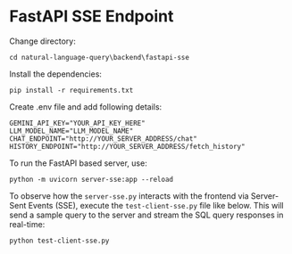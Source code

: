 # FastAPI SSE Endpoint 

Change directory:
```
cd natural-language-query\backend\fastapi-sse
```

Install the dependencies:
```
pip install -r requirements.txt
```

Create .env file and add following details:
```
GEMINI_API_KEY="YOUR_API_KEY_HERE"
LLM_MODEL_NAME="LLM_MODEL_NAME"
CHAT_ENDPOINT="http://YOUR_SERVER_ADDRESS/chat"
HISTORY_ENDPOINT="http://YOUR_SERVER_ADDRESS/fetch_history"
```

To run the FastAPI based server, use:
```
python -m uvicorn server-sse:app --reload
```

To observe how the `server-sse.py` interacts with the frontend via Server-Sent Events (SSE), execute the `test-client-sse.py` file like below. This will send a sample query to the server and stream the SQL query responses in real-time:
```
python test-client-sse.py
```